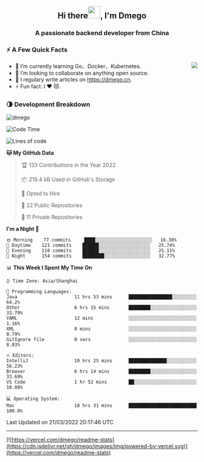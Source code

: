 <h2 align="center">Hi there<img src="https://cdn.jsdelivr.net/gh/dmego/images/img/Hi.gif" height="32" />, I'm Dmego </h2>
<h3 align="center">A passionate backend developer from China</h3>

### ⚡️ A Few Quick Facts

<img align="right" src="https://readme-stats-dmego.vercel.app/api?username=dmego&show_icons=true&icon_color=1573B3&hide_title=true&text_color=718096&bg_color=00000000&hide_border=true"/>

<ul>
    <li> 🌱 I’m currently learning Go、Docker、Kubernetes.</li>
    <li> 👯 I’m looking to collaborate on anything open source.</li>
    <li> 📝 I regulary write articles on <a href="https://dmego.cn">https://dmego.cn</a>.</li>
    <li> ⚡ Fun fact: I ❤️ 😻.</li>
</ul>

### 🌗 Development Breakdown

<img src="https://komarev.com/ghpvc/?username=dmego" alt="dmego" />

<!--START_SECTION:waka-->
![Code Time](http://img.shields.io/badge/Code%20Time-1%2C034%20hrs%2051%20mins-blue)

![Lines of code](https://img.shields.io/badge/From%20Hello%20World%20I%27ve%20Written-231%20Thousand%20lines%20of%20code-blue)

**🐱 My GitHub Data** 

> 🏆 133 Contributions in the Year 2022
 > 
> 📦 219.4 kB Used in GitHub's Storage 
 > 
> 💼 Opted to Hire
 > 
> 📜 22 Public Repositories 
 > 
> 🔑 11 Private Repositories  
 > 
**I'm a Night 🦉** 

```text
🌞 Morning    77 commits     ████░░░░░░░░░░░░░░░░░░░░░   16.38% 
🌆 Daytime    121 commits    ██████░░░░░░░░░░░░░░░░░░░   25.74% 
🌃 Evening    118 commits    ██████░░░░░░░░░░░░░░░░░░░   25.11% 
🌙 Night      154 commits    ████████░░░░░░░░░░░░░░░░░   32.77%

```


📊 **This Week I Spent My Time On** 

```text
⌚︎ Time Zone: Asia/Shanghai

💬 Programming Languages: 
Java                     11 hrs 53 mins      ████████████████░░░░░░░░░   64.2% 
Other                    6 hrs 15 mins       ████████░░░░░░░░░░░░░░░░░   33.79% 
YAML                     12 mins             ░░░░░░░░░░░░░░░░░░░░░░░░░   1.16% 
XML                      8 mins              ░░░░░░░░░░░░░░░░░░░░░░░░░   0.79% 
GitIgnore file           0 secs              ░░░░░░░░░░░░░░░░░░░░░░░░░   0.03%

🔥 Editors: 
IntelliJ                 10 hrs 25 mins      ██████████████░░░░░░░░░░░   56.23% 
Browser                  6 hrs 14 mins       ████████░░░░░░░░░░░░░░░░░   33.69% 
VS Code                  1 hr 52 mins        ██░░░░░░░░░░░░░░░░░░░░░░░   10.08%

💻 Operating System: 
Mac                      18 hrs 31 mins      █████████████████████████   100.0%

```


 Last Updated on 21/03/2022 20:17:46 UTC
<!--END_SECTION:waka-->

---

[![https://vercel.com/dmego/readme-stats](https://cdn.jsdelivr.net/gh/dmego/images/img/powered-by-vercel.svg)](https://vercel.com/dmego/readme-stats)

